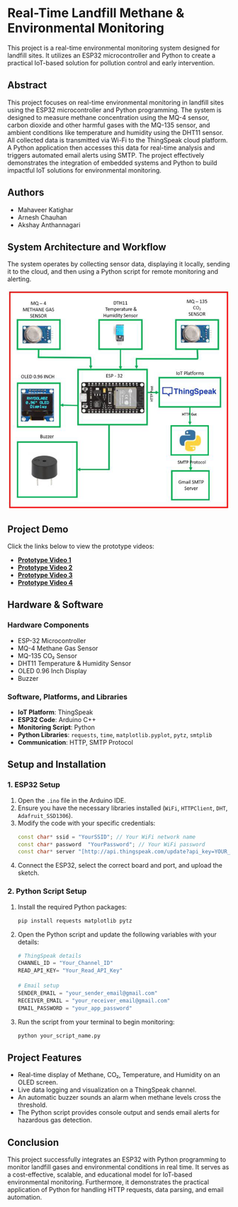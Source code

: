# Real-Time Landfill Methane & Environmental Monitoring

This project is a real-time environmental monitoring system designed for landfill sites. It utilizes an ESP32 microcontroller and Python to create a practical IoT-based solution for pollution control and early intervention.

## Abstract

This project focuses on real-time environmental monitoring in landfill sites using the ESP32 microcontroller and Python programming. The system is designed to measure methane concentration using the MQ-4 sensor, carbon dioxide and other harmful gases with the MQ-135 sensor, and ambient conditions like temperature and humidity using the DHT11 sensor. All collected data is transmitted via Wi-Fi to the ThingSpeak cloud platform. A Python application then accesses this data for real-time analysis and triggers automated email alerts using SMTP. The project effectively demonstrates the integration of embedded systems and Python to build impactful IoT solutions for environmental monitoring.

## Authors

* Mahaveer Katighar
* Arnesh Chauhan
* Akshay Anthannagari

## System Architecture and Workflow

The system operates by collecting sensor data, displaying it locally, sending it to the cloud, and then using a Python script for remote monitoring and alerting.

![Block Diagram of the Monitoring System](image/Block%20Diagram.png)

## Project Demo

Click the links below to view the prototype videos:

* [**Prototype Video 1**](Video/video_1.mp4)
* [**Prototype Video 2**](Video/video_2.mp4)
* [**Prototype Video 3**](Video/video_3.mp4)
* [**Prototype Video 4**](Video/video_4.mp4)

## Hardware & Software

### Hardware Components

* ESP-32 Microcontroller
* MQ-4 Methane Gas Sensor
* MQ-135 CO₂ Sensor
* DHT11 Temperature & Humidity Sensor
* OLED 0.96 Inch Display
* Buzzer

### Software, Platforms, and Libraries

* **IoT Platform**: ThingSpeak
* **ESP32 Code**: Arduino C++
* **Monitoring Script**: Python
* **Python Libraries**: `requests`, `time`, `matplotlib.pyplot`, `pytz`, `smtplib`
* **Communication**: HTTP, SMTP Protocol

## Setup and Installation

### 1. ESP32 Setup

1.  Open the `.ino` file in the Arduino IDE.
2.  Ensure you have the necessary libraries installed (`WiFi`, `HTTPClient`, `DHT`, `Adafruit_SSD1306`).
3.  Modify the code with your specific credentials:
    ```cpp
    const char* ssid = "YourSSID"; // Your WiFi network name
    const char* password  "YourPassword"; // Your WiFi password
    const char* server "[http://api.thingspeak.com/update?api_key=YOUR_API_KEY](http://api.thingspeak.com/update?api_key=YOUR_API_KEY)"; // Your ThingSpeak Write API Key
    ```
4.  Connect the ESP32, select the correct board and port, and upload the sketch.

### 2. Python Script Setup

1.  Install the required Python packages:
    ```bash
    pip install requests matplotlib pytz
    ```
2.  Open the Python script and update the following variables with your details:
    ```python
    # ThingSpeak details
    CHANNEL_ID = "Your_Channel_ID" 
    READ_API_KEY= "Your_Read_API_Key"
    
    # Email setup
    SENDER_EMAIL = "your_sender_email@gmail.com"
    RECEIVER_EMAIL = "your_receiver_email@gmail.com"
    EMAIL_PASSWORD = "your_app_password" 
    ```
3.  Run the script from your terminal to begin monitoring:
    ```bash
    python your_script_name.py
    ```

## Project Features

* Real-time display of Methane, CO₂, Temperature, and Humidity on an OLED screen.
* Live data logging and visualization on a ThingSpeak channel.
* An automatic buzzer sounds an alarm when methane levels cross the threshold.
* The Python script provides console output and sends email alerts for hazardous gas detection.

## Conclusion

This project successfully integrates an ESP32 with Python programming to monitor landfill gases and environmental conditions in real time. It serves as a cost-effective, scalable, and educational model for IoT-based environmental monitoring. Furthermore, it demonstrates the practical application of Python for handling HTTP requests, data parsing, and email automation.
